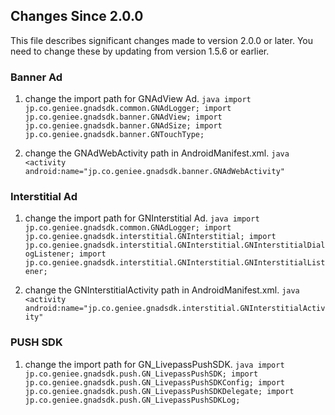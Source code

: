 ## Changes Since 2.0.0
This file describes significant changes made to version 2.0.0 or later.
You need to change these by updating from version 1.5.6 or earlier.

### Banner Ad
  1. change the import path for GNAdView Ad.
    ```java
    import jp.co.geniee.gnadsdk.common.GNAdLogger;
    import jp.co.geniee.gnadsdk.banner.GNAdView;
    import jp.co.geniee.gnadsdk.banner.GNAdSize;
    import jp.co.geniee.gnadsdk.banner.GNTouchType;
    ```

  2. change the GNAdWebActivity path in AndroidManifest.xml.
    ```java
    <activity android:name="jp.co.geniee.gnadsdk.banner.GNAdWebActivity"
    ```

### Interstitial Ad
  1. change the import path for GNInterstitial Ad.
    ```java
    import jp.co.geniee.gnadsdk.common.GNAdLogger;
    import jp.co.geniee.gnadsdk.interstitial.GNInterstitial;
    import jp.co.geniee.gnadsdk.interstitial.GNInterstitial.GNInterstitialDialogListener;
    import jp.co.geniee.gnadsdk.interstitial.GNInterstitial.GNInterstitialListener;
    ```

  2. change the GNInterstitialActivity path in AndroidManifest.xml.
    ```java
    <activity android:name="jp.co.geniee.gnadsdk.interstitial.GNInterstitialActivity"
    ```

### PUSH SDK
  1. change the import path for GN_LivepassPushSDK.
    ```java
    import jp.co.geniee.gnadsdk.push.GN_LivepassPushSDK;
    import jp.co.geniee.gnadsdk.push.GN_LivepassPushSDKConfig;
    import jp.co.geniee.gnadsdk.push.GN_LivepassPushSDKDelegate;
    import jp.co.geniee.gnadsdk.push.GN_LivepassPushSDKLog;
    ```

